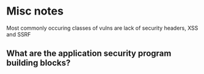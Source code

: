 # Misc notes

Most commonly occuring classes of vulns are lack of security headers, XSS and SSRF

## What are the application security program building blocks?

